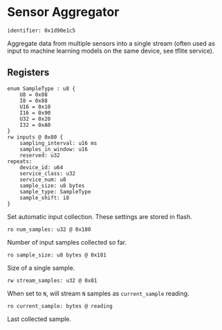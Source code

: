 # Sensor Aggregator

    identifier: 0x1d90e1c5

Aggregate data from multiple sensors into a single stream
(often used as input to machine learning models on the same device, see tflite service).

## Registers

    enum SampleType : u8 {
        U8 = 0x08
        I8 = 0x88
        U16 = 0x10
        I16 = 0x90
        U32 = 0x20
        I32 = 0xA0
    }
    rw inputs @ 0x80 {
        sampling_interval: u16 ms
        samples_in_window: u16
        reserved: u32
    repeats:
        device_id: u64
        service_class: u32
        service_num: u8
        sample_size: u8 bytes
        sample_type: SampleType
        sample_shift: i8
    }

Set automatic input collection.
These settings are stored in flash.

    ro num_samples: u32 @ 0x180

Number of input samples collected so far.

    ro sample_size: u8 bytes @ 0x181

Size of a single sample.

    rw stream_samples: u32 @ 0x81

When set to `N`, will stream `N` samples as `current_sample` reading.

    ro current_sample: bytes @ reading

Last collected sample.

